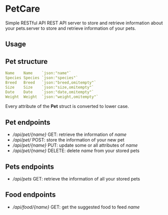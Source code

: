 # PetCare

Simple RESTful API REST API server to store and retrieve information about your pets.server to store and retrieve information of your pets.

## Usage

## Pet structure
  ```yaml
  Name    Name    `json:"name"`
  Species Species `json:"species"`
  Breed   Breed   `json:"breed,omitempty"`
  Size    Size    `json:"size,omitempty"`
  Date    Date    `json:"date,omitempty"`
  Weight  Weight  `json:"weight,omitempty"`
   ```
 Every attribute of the __Pet__ struct is converted to lower case.


## Pet endpoints
- _/api/pet/{name}_ GET: retrieve the information of _name_
- _/api/pet/_ POST: store the information of your new pet
- _/api/pet/{name}_ PUT: update some or all attributes of _name_
- _/api/pet/{name}_ DELETE: delete _name_ from your stored pets

## Pets endpoints
- _/api/pets_ GET: retrieve the information of all your stored pets

## Food endpoints
- _/api/food/{name}_ GET: get the suggested food to feed _name_
